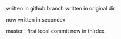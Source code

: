 written in github branch 
written in original dir 

now written in secondex 


master : first local commit 
now in thirdex


